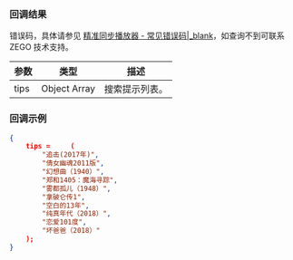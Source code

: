 ### 回调结果

错误码，具体请参见 [精准同步播放器 - 常见错误码\|_blank](!ZegoAccurateSyncMediaPlayerSDK-Common_error_codes)，如查询不到可联系 ZEGO 技术支持。

| 参数 | 类型 | 描述 |
| --- | ---- | --- |
| tips | Object Array | 搜索提示列表。 |

### 回调示例
```json
{
    tips =     (
        "追击(2017年)",
        "倩女幽魂2011版",
        "幻想曲（1940）",
        "郑和1405：魔海寻踪",
        "雾都孤儿（1948）",
        "拿破仑传1",
        "空白的13年",
        "纯真年代（2018）",
        "恋爱101度",
        "坏爸爸（2018）"
    );
}
```



